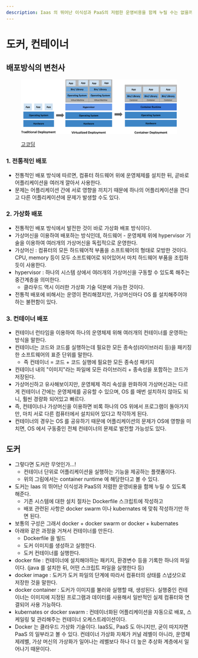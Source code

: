 ```yaml
---
description: Iaas 의 뛰어난 이식성과 PaaS의 저렴한 운영비용을 함께 누릴 수는 없을까
---
```


# 도커, 컨테이너

## 배포방식의 변천사&#x20;

<figure><img src="../../.gitbook/assets/image (2) (1) (1) (1) (1).png" alt=""><figcaption><p><a href="https://user-images.githubusercontent.com/54675591/126576855-1d6aa5c0-61fe-4ba5-9f36-a370588a3433.png">고코딩</a></p></figcaption></figure>

### 1. 전통적인 배포&#x20;

* 전통적인 배포 방식에 따르면, 컴퓨터 하드웨어 위에 운영체제를 설치한 뒤, 곧바로 어플리케이션을 여러개 깔아서 사용한다.&#x20;
* 문제는 어플리케이션 간에 서로 영향을 끼치기 때문에 하나의 어플리케이션을 깐다고 다른 어플리케이션에 문제가 발생할 수도 있다. &#x20;

### 2. 가상화 배포&#x20;

* 전통적인 배포 방식에서 발전한 것이 바로 가상화 배포 방식이다.
* 가상머신을 이용하여 배포하는 방식인데, 하드웨어 - 운영체제 위에 hypervisor 기술을 이용하여 여러개의 가상머신을 독립적으로 운영한다.&#x20;
* 가상머신 : 컴퓨터의 모든 하드웨어적 부품을 소프트웨어의 형태로 모방한 것이다. CPU, memory 등이 모두 소프트웨어로 되어있어서 마치 하드웨어 부품을 조립하듯이 사용한다.&#x20;
* hypervisor : 하나의 시스템 상에서 여러개의 가상머신을 구동할 수 있도록 해주는 중간계층을 의미한다.&#x20;
  * 클라우드 역시 이러한 가상화 기술 덕분에 가능한 것이다.&#x20;
* 전통적 배포에 비해서는 운영이 편리해졌지만, 가상머신마다 OS 를 설치해주어야 하는 불편함이 있다. &#x20;

### 3. 컨테이너 배포&#x20;

* 컨테이너 런타임을 이용하여 하나의 운영체제 위해 여러개의 컨테이너를 운영하는 방식을 말한다.&#x20;
* 컨테이너는 코드와 코드를 실행하는데 필요한 모든 종속성(라이브러리 등)을 패키징 한 소프트웨어의 표준 단위를 말한다.&#x20;
  * 즉 컨테이너 = 코드 + 코드 실행에 필요한 모든 종속성 패키지
* 컨테이너 내의 "이미지"라는 파일에 모든 라이브러리 + 종속성을 포함하는 코드가 저장된다. &#x20;
* 가상머신하고 유사해보이지만, 운영체제 격리 속성을 완화하여 가상머신과는 다르게 컨테이너 간에는 운영체제를 공유할 수 있으며, OS 를 매번 설치하지 않아도 되니, 훨씬 경량화 되어있고 빠르다.&#x20;
* 즉, 컨테이너나 가상머신을 이용하면 비록 하나의 OS 위에서 프로그램이 돌아가지만, 마치 서로 다른 컴퓨터에서 설치되어 있다고 착각하게 된다.&#x20;
* 컨테이너의 경우는 OS 를 공유하기 때문에 어플리케이션의 문제가 OS에 영향을 미치면, OS 에서 구동중인 전체 컨테이너의 문제로 발전할 가능성도 있다.&#x20;

## 도커

* 그렇다면 도커란 무엇인가...!&#x20;
  * 컨테이너 단위로 어플리케이션을 실행하는 기능을 제공하는 플랫폼이다.&#x20;
  * 위의 그림에서는 container runtime 에 해당한다고 볼 수 있다.&#x20;
* 도커는 Iaas 의 뛰어난 이식성과 PaaS의 저렴한 운영비용을 함께 누릴 수 있도록 해준다.&#x20;
  * 기존 시스템에 대한 설치 절차는 Dockerfile 스크립트에 작성하고&#x20;
  * 배포 관련된 사항은 docker swarm 이나 kubernates 에 맞춰 작성하기만 하면 된다.&#x20;
* 보통의 구성은 그래서 docker + docker swarm or docker + kubernates&#x20;
* 아래와 같은 과정을 거쳐서 컨테이너를 만든다.&#x20;
  * Dockerfile 을 빌드&#x20;
  * 도커 이미지를 생성하고 실행한다. &#x20;
  * 도커 컨테이너를 실행한다. &#x20;
* docker file : 컨테이너에 설치해야하는 패키지, 환경변수 등을 기록한 하나의 파일이다. (java 를 설치한 뒤, 어떤 스크립트 파일을 실행한다 등)
* docker image : 도커가 도커 파일의 단계에 따라서 컴퓨터의 상태를 스냅샷으로 저장한 것을 말한다.&#x20;
* docker container : 도커가 이미지를 불러와 실행할 때, 생성된다. 실행중인 컨테이너는 이미지에 지정된 프로그램과 데이터를 사용해서 일반적인 실제 컴퓨터와 연결되어 사용 가능하다.&#x20;
* kubernates or docker swarm : 컨테이너화된 어플리케이션을 자동으로 배포, 스케일링 및 관리해주는 컨테이너 오케스트레이션이다.&#x20;
* Docker 는 클라우드 가상화 기술이다. IaaS도, PaaS 도 아니지만, 굳이 따지자면 PaaS 의 일부라고 볼 수 있다. 컨테이너 가상화 자체가 커널 레벨이 아니라, 운영체제레벨, 가상 머신의 가상화가 일어나는 레벨보다 하나 더 높은 추상화 계층에서 일어나기 때문이다.&#x20;
